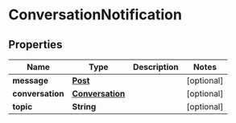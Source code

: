 

# ConversationNotification


## Properties

| Name | Type | Description | Notes |
|------------ | ------------- | ------------- | -------------|
|**message** | [**Post**](Post.md) |  |  [optional] |
|**conversation** | [**Conversation**](Conversation.md) |  |  [optional] |
|**topic** | **String** |  |  [optional] |



